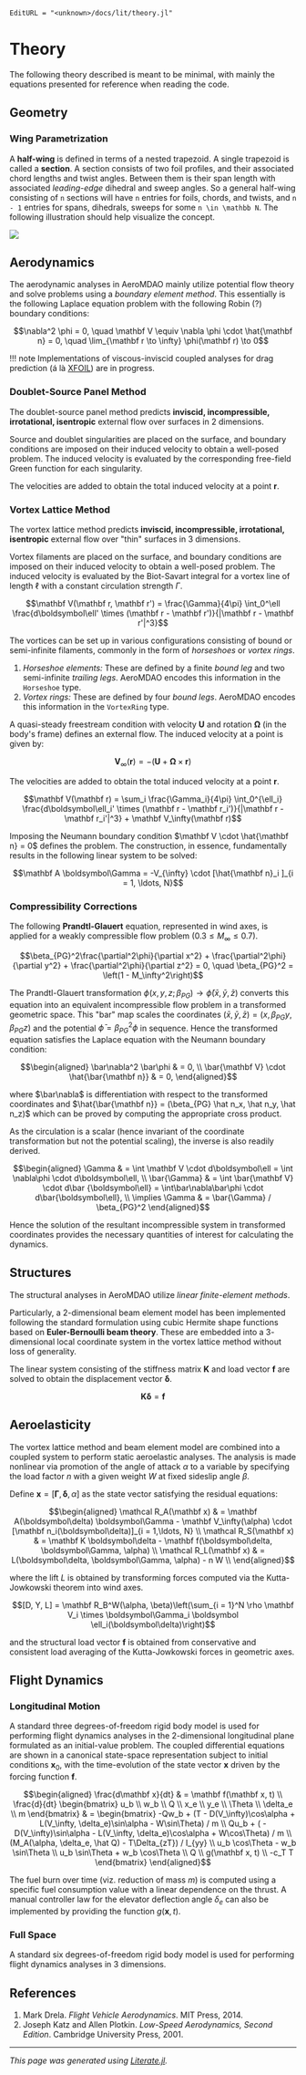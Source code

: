 ```@meta
EditURL = "<unknown>/docs/lit/theory.jl"
```

# Theory

The following theory described is meant to be minimal, with mainly the equations presented for reference when reading the code.

## Geometry

### Wing Parametrization

A **half-wing** is defined in terms of a nested trapezoid. A single trapezoid is called a **section**. A section consists of two foil profiles, and their associated chord lengths and twist angles. Between them is their span length with associated _leading-edge_ dihedral and sweep angles. So a general half-wing consisting of ``n`` sections will have ``n`` entries for foils, chords, and twists, and ``n - 1`` entries for spans, dihedrals, sweeps for some ``n \in \mathbb N``. The following illustration should help visualize the concept.

![](https://godot-bloggy.xyz/post/diagrams/WingGeometry.svg)

## Aerodynamics

The aerodynamic analyses in AeroMDAO mainly utilize potential flow theory and solve problems using a _boundary element method_. This essentially is the following Laplace equation problem with the following Robin (?) boundary conditions:

```math
\nabla^2 \phi = 0, \quad \mathbf V \equiv \nabla \phi \cdot \hat{\mathbf n} = 0, \quad \lim_{\mathbf r \to \infty} \phi(\mathbf r) \to 0
```

!!! note
    Implementations of viscous-inviscid coupled analyses for drag prediction (á là [XFOIL](https://web.mit.edu/drela/Public/web/xfoil/)) are in progress.

### Doublet-Source Panel Method

The doublet-source panel method predicts **inviscid, incompressible, irrotational, isentropic** external flow over surfaces in 2 dimensions.

Source and doublet singularities are placed on the surface, and boundary conditions are imposed on their induced velocity to obtain a well-posed problem. The induced velocity is evaluated by the corresponding free-field Green function for each singularity.

```math

```

The velocities are added to obtain the total induced velocity at a point $\mathbf r$.

```math

```

### Vortex Lattice Method

The vortex lattice method predicts **inviscid, incompressible, irrotational, isentropic** external flow over "thin" surfaces in 3 dimensions.

Vortex filaments are placed on the surface, and boundary conditions are imposed on their induced velocity to obtain a well-posed problem. The induced velocity is evaluated by the Biot-Savart integral for a vortex line of length $\ell$ with a constant circulation strength $\Gamma$.

```math
\mathbf V(\mathbf r, \mathbf r') = \frac{\Gamma}{4\pi} \int_0^\ell \frac{d\boldsymbol\ell' \times (\mathbf r - \mathbf r')}{|\mathbf r - \mathbf r'|^3}
```

The vortices can be set up in various configurations consisting of bound or semi-infinite filaments, commonly in the form of _horseshoes_ or _vortex rings_.

1. _Horseshoe elements:_
   These are defined by a finite _bound leg_ and two semi-infinite _trailing legs_. AeroMDAO encodes this information in the `Horseshoe` type.
2. _Vortex rings:_
   These are defined by four _bound legs_. AeroMDAO encodes this information in the `VortexRing` type.

A quasi-steady freestream condition with velocity $\mathbf U$ and rotation $\boldsymbol\Omega$ (in the body's frame) defines an external flow. The induced velocity at a point is given by:

```math
\mathbf V_{\infty}(\mathbf r) = - (\mathbf U + \boldsymbol\Omega \times \mathbf r)
```

The velocities are added to obtain the total induced velocity at a point $\mathbf r$.

```math
\mathbf V(\mathbf r) = \sum_i \frac{\Gamma_i}{4\pi} \int_0^{\ell_i} \frac{d\boldsymbol\ell_i' \times (\mathbf r - \mathbf r_i')}{|\mathbf r - \mathbf r_i'|^3} + \mathbf V_\infty(\mathbf r)
```

Imposing the Neumann boundary condition $\mathbf V \cdot \hat{\mathbf n} = 0$ defines the problem. The construction, in essence, fundamentally results in the following linear system to be solved:

```math
\mathbf A \boldsymbol\Gamma = -V_{\infty} \cdot [\hat{\mathbf n}_i ]_{i = 1, \ldots, N}
```

### Compressibility Corrections
The following **Prandtl-Glauert** equation, represented in wind axes, is applied for a weakly compressible flow problem ($0.3 \leq M_\infty \leq 0.7$).

```math
\beta_{PG}^2\frac{\partial^2\phi}{\partial x^2} + \frac{\partial^2\phi}{\partial y^2} + \frac{\partial^2\phi}{\partial z^2} = 0, \quad \beta_{PG}^2 = \left(1 - M_\infty^2\right)
```

The Prandtl-Glauert transformation $\phi(x,y,z; \beta_{PG}) \to \bar\phi(\bar x, \bar y, \bar z)$ converts this equation into an equivalent incompressible flow problem in a transformed geometric space. This "bar" map scales the coordinates $(\bar x,\bar y, \bar z) = (x,\beta_{PG} y, \beta_{PG} z)$ and the potential $\bar\phi = \beta_{PG}^2 \phi$ in sequence. Hence the transformed equation satisfies the Laplace equation with the Neumann boundary condition:
```math
\begin{aligned}
    \bar\nabla^2 \bar\phi & = 0, \\
    \bar{\mathbf V} \cdot \hat{\bar{\mathbf n}} & = 0,
\end{aligned}
```
where $\bar\nabla$ is differentiation with respect to the transformed coordinates and $\hat{\bar{\mathbf n}} = (\beta_{PG} \hat n_x, \hat n_y, \hat n_z)$ which can be proved by computing the appropriate cross product.

As the circulation is a scalar (hence invariant of the coordinate transformation but not the potential scaling), the inverse is also readily derived.
```math
\begin{aligned}
    \Gamma & = \int \mathbf V \cdot d\boldsymbol\ell = \int \nabla\phi \cdot d\boldsymbol\ell, \\
    \bar{\Gamma} & = \int \bar{\mathbf V} \cdot d\bar {\boldsymbol\ell} = \int\bar\nabla\bar\phi \cdot d\bar{\boldsymbol\ell}, \\
    \implies \Gamma & = \bar{\Gamma} / \beta_{PG}^2
\end{aligned}
```
Hence the solution of the resultant incompressible system in transformed coordinates provides the necessary quantities of interest for calculating the dynamics.

## Structures

The structural analyses in AeroMDAO utilize _linear finite-element methods_.

Particularly, a $2$-dimensional beam element model has been implemented following the standard formulation using cubic Hermite shape functions based on **Euler-Bernoulli beam theory**. These are embedded into a $3$-dimensional local coordinate system in the vortex lattice method without loss of generality.

The linear system consisting of the stiffness matrix $\mathbf K$ and load vector $\mathbf f$ are solved to obtain the displacement vector $\boldsymbol\delta$.

```math
\mathbf K \boldsymbol\delta = \mathbf f
```

## Aeroelasticity

The vortex lattice method and beam element model are combined into a coupled system to perform static aeroelastic analyses. The analysis is made nonlinear via promotion of the angle of attack $\alpha$ to a variable by specifying the load factor $n$ with a given weight $W$ at fixed sideslip angle $\beta$.

Define $\mathbf x = [\boldsymbol\Gamma, \boldsymbol\delta, \alpha]$ as the state vector satisfying the residual equations:

```math
\begin{aligned}
    \mathcal R_A(\mathbf x) & = \mathbf A(\boldsymbol\delta) \boldsymbol\Gamma - \mathbf V_\infty(\alpha) \cdot [\mathbf n_i(\boldsymbol\delta)]_{i = 1,\ldots, N} \\
    \mathcal R_S(\mathbf x) & = \mathbf K \boldsymbol\delta - \mathbf f(\boldsymbol\delta, \boldsymbol\Gamma, \alpha) \\
    \mathcal R_L(\mathbf x) & = L(\boldsymbol\delta, \boldsymbol\Gamma, \alpha) - n W \\
\end{aligned}
```

where the lift $L$ is obtained by transforming forces computed via the Kutta-Jowkowski theorem into wind axes.

```math
[D, Y, L] = \mathbf R_B^W(\alpha, \beta)\left(\sum_{i = 1}^N \rho \mathbf V_i \times  \boldsymbol\Gamma_i \boldsymbol \ell_i(\boldsymbol\delta)\right)
```

and the structural load vector $\mathbf f$ is obtained from conservative and consistent load averaging of the Kutta-Jowkowski forces in geometric axes.

```math

```

## Flight Dynamics

### Longitudinal Motion

A standard three degrees-of-freedom rigid body model is used for performing flight dynamics analyses in the 2-dimensional longitudinal plane formulated as an initial-value problem. The coupled differential equations are shown in a canonical state-space representation subject to initial conditions $\mathbf x_0$, with the time-evolution of the state vector $\mathbf x$ driven by the forcing function $\mathbf f$.

```math
\begin{aligned}
    \frac{d\mathbf x}{dt} & = \mathbf f(\mathbf x, t) \\
    \frac{d}{dt}
    \begin{bmatrix}
        u_b \\
        w_b \\
        Q \\
        x_e \\
        y_e \\
        \Theta \\
        \delta_e \\
        m
    \end{bmatrix} & =
    \begin{bmatrix}
        -Qw_b + (T - D(V_\infty)\cos\alpha + L(V_\infty, \delta_e)\sin\alpha - W\sin\Theta) / m \\
        Qu_b + (  - D(V_\infty)\sin\alpha - L(V_\infty, \delta_e)\cos\alpha + W\cos\Theta) / m \\
        (M_A(\alpha, \delta_e, \hat Q) - T\Delta_{zT}) / I_{yy} \\
        u_b \cos\Theta - w_b \sin\Theta \\
        u_b \sin\Theta + w_b \cos\Theta \\
        Q \\
        g(\mathbf x, t) \\
        -c_T T
    \end{bmatrix}
\end{aligned}
```
The fuel burn over time (viz. reduction of mass $m$) is computed using a specific fuel consumption value with a linear dependence on the thrust. A manual controller law for the elevator deflection angle $\delta_e$ can also be implemented by providing the function $g(\mathbf x, t)$.

### Full Space

A standard six degrees-of-freedom rigid body model is used for performing flight dynamics analyses in 3 dimensions.

```math

```

## References

1. Mark Drela. _Flight Vehicle Aerodynamics_. MIT Press, 2014.
2. Joseph Katz and Allen Plotkin. _Low-Speed Aerodynamics, Second Edition_. Cambridge University Press, 2001.

---

*This page was generated using [Literate.jl](https://github.com/fredrikekre/Literate.jl).*

